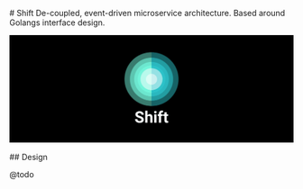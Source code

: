 # Shift
De-coupled, event-driven microservice architecture. Based around Golangs interface design.

![Shift Logo](./logo.png)

## Design

@todo